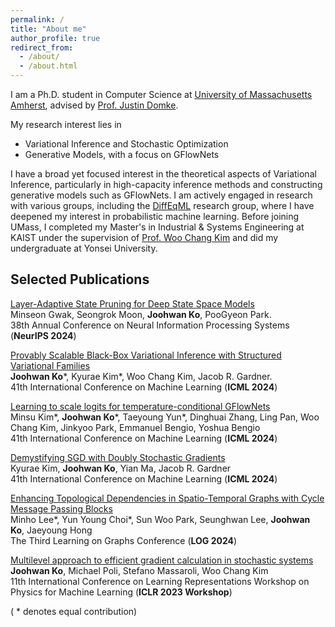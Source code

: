 ```yaml
---
permalink: /
title: "About me"
author_profile: true
redirect_from: 
  - /about/
  - /about.html
---
```


I am a Ph.D. student in Computer Science at [University of Massachusetts Amherst](https://www.cics.umass.edu/), advised by [Prof. Justin Domke](https://www.cics.umass.edu/faculty/directory/domke-justin). 

My research interest lies in 
- Variational Inference and Stochastic Optimization
- Generative Models, with a focus on GFlowNets

I have a broad yet focused interest in the theoretical aspects of Variational Inference, particularly in high-capacity inference methods and constructing generative models such as GFlowNets. I am actively engaged in research with various groups, including the [DiffEqML](https://github.com/DiffEqML) research group, where I have deepened my interest in probabilistic machine learning. Before joining UMass, I completed my Master's in Industrial & Systems Engineering at KAIST under the supervision of [Prof. Woo Chang Kim](https://felab.kaist.ac.kr/team.html) and did my undergraduate at Yonsei University.


<!-- <span style="color:red"> [News] </span>
news -->
## Selected Publications
[Layer-Adaptive State Pruning for Deep State Space Models](https://arxiv.org/pdf/2411.02824)\
Minseon Gwak, Seongrok Moon, **Joohwan Ko**, PooGyeon Park.\
38th Annual Conference on Neural Information Processing Systems (**NeurIPS 2024**)

[Provably Scalable Black-Box Variational Inference with Structured Variational Families](https://arxiv.org/pdf/2401.10989)\
**Joohwan Ko**\*, Kyurae Kim\*, Woo Chang Kim, Jacob R. Gardner.\
41th International Conference on Machine Learning (**ICML 2024**)

[Learning to scale logits for temperature-conditional GFlowNets](https://arxiv.org/pdf/2310.02823)\
Minsu Kim\*, **Joohwan Ko**\*, Taeyoung Yun\*, Dinghuai Zhang, Ling Pan, Woo Chang Kim, 
Jinkyoo Park, Emmanuel Bengio, Yoshua Bengio\
41th International Conference on Machine Learning (**ICML 2024**)

[Demystifying SGD with Doubly Stochastic Gradients](https://arxiv.org/pdf/2406.00920)\
Kyurae Kim, **Joohwan Ko**, Yian Ma, Jacob R. Gardner\
41th International Conference on Machine Learning (**ICML 2024**)

[Enhancing Topological Dependencies in Spatio-Temporal Graphs with Cycle Message Passing Blocks](https://arxiv.org/pdf/2401.15894)\
Minho Lee*, Yun Young Choi*, Sun Woo Park, Seunghwan Lee, **Joohwan Ko**, Jaeyoung Hong\
The Third Learning on Graphs Conference (**LOG 2024**)

[Multilevel approach to efficient gradient calculation in stochastic systems
](https://openreview.net/pdf?id=SGmR37uf2s)\
**Joohwan Ko**, Michael Poli, Stefano Massaroli, Woo Chang Kim\
11th International Conference on Learning Representations Workshop on Physics for Machine Learning (**ICLR 2023 Workshop**)

( * denotes equal contribution)

